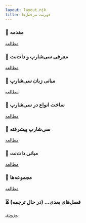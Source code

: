 ```yaml
---
layout: layout.njk
title: فهرست سرفصل‌ها
---
```


<div class="chapter-grid">
  <div class="chapter-card">
    <h3>📘 مقدمه</h3>
    <a href="/books/book1/Book/00/Preface/">مطالعه</a>
  </div>
  <div class="chapter-card">
    <h3>📘 معرفی سی‌شارپ و دات‌نت</h3>
    <a href="/books/book1/Book/01/Introducing-CSharp-and-.NET/">مطالعه</a>
  </div>
  <div class="chapter-card">
    <h3>📘 مبانی زبان سی‌شارپ</h3>
    <a href="/books/book1/Book/02/CSharp-Language-Basics/">مطالعه</a>
  </div>
  <div class="chapter-card">
    <h3>📘 ساخت انواع در سی‌شارپ</h3>
    <a href="/books/book1/Book/03/Creating-Types-in-CSharp/">مطالعه</a>
  </div>
  <div class="chapter-card">
    <h3>📘 سی‌شارپ پیشرفته</h3>
    <a href="/books/book1/Book/04/Advanced-CSharp/">مطالعه</a>
  </div>
  <div class="chapter-card">
    <h3>📘 مبانی دات‌نت</h3>
    <a href="/books/book1/Book/05/.NET-Overview/">مطالعه</a>
  </div>
  <div class="chapter-card">
    <h3>📘 مجموعه‌ها</h3>
    <a href="/books/book1/Book/06/.NET-Fundamentals/">مطالعه</a>
  </div>
  <div class="chapter-card disabled">
    <h3>⏳ فصل‌های بعدی... (در حال ترجمه)</h3>
    <a href="#">به‌زودی</a>
  </div>
</div>
